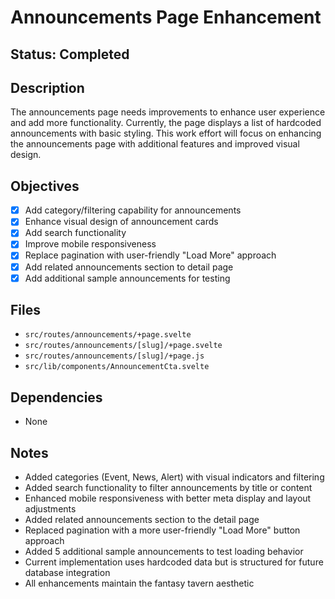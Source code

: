# Announcements Page Enhancement

## Status: Completed

## Description
The announcements page needs improvements to enhance user experience and add more functionality. Currently, the page displays a list of hardcoded announcements with basic styling. This work effort will focus on enhancing the announcements page with additional features and improved visual design.

## Objectives
- [x] Add category/filtering capability for announcements
- [x] Enhance visual design of announcement cards
- [x] Add search functionality
- [x] Improve mobile responsiveness
- [x] Replace pagination with user-friendly "Load More" approach
- [x] Add related announcements section to detail page
- [x] Add additional sample announcements for testing

## Files
- `src/routes/announcements/+page.svelte`
- `src/routes/announcements/[slug]/+page.svelte`
- `src/routes/announcements/[slug]/+page.js`
- `src/lib/components/AnnouncementCta.svelte`

## Dependencies
- None

## Notes
- Added categories (Event, News, Alert) with visual indicators and filtering
- Added search functionality to filter announcements by title or content
- Enhanced mobile responsiveness with better meta display and layout adjustments
- Added related announcements section to the detail page
- Replaced pagination with a more user-friendly "Load More" button approach
- Added 5 additional sample announcements to test loading behavior
- Current implementation uses hardcoded data but is structured for future database integration
- All enhancements maintain the fantasy tavern aesthetic